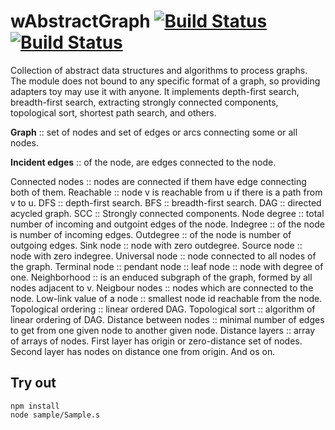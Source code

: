 
# wAbstractGraph [![Build Status](https://travis-ci.org/Wandalen/wAbstractGraph.svg?branch=master)](https://travis-ci.org/Wandalen/wAbstractGraph) [![Build Status](https://ci.appveyor.com/api/projects/status/github/Wandalen/wabstractgraph)](https://ci.appveyor.com/project/Wandalen/wabstractgraph)

Collection of abstract data structures and algorithms to process graphs. The module does not bound to any specific format of a graph, so providing adapters toy may use it with anyone. It implements depth-first search, breadth-first search, extracting strongly connected components, topological sort, shortest path search, and others.

**Graph** :: set of nodes and set of edges or arcs connecting some or all nodes.

**Incident edges** :: of the node, are edges connected to the node.

Connected nodes :: nodes are connected if them have edge connecting both of them.
Reachable :: node v is reachable from u if there is a path from v to u.
DFS :: depth-first search.
BFS :: breadth-first search.
DAG :: directed acycled graph.
SCC :: Strongly connected components.
Node degree :: total number of incoming and outgoint edges of the node.
Indegree :: of the node is number of incoming edges.
Outdegree :: of the node is number of outgoing edges.
Sink node :: node with zero outdegree.
Source node :: node with zero indegree.
Universal node :: node connected to all nodes of the graph.
Terminal node :: pendant node :: leaf node :: node with degree of one.
Neighborhood :: is an enduced subgraph of the graph, formed by all nodes adjacent to v.
Neigbour nodes :: nodes which are connected to the node.
Low-link value of a node :: smallest node id reachable from the node.
Topological ordering :: linear ordered DAG.
Topological sort :: algorithm of linear ordering of DAG.
Distance between nodes :: minimal number of edges to get from one given node to another given node.
Distance layers :: array of arrays of nodes. First layer has origin or zero-distance set of nodes. Second layer has nodes on distance one from origin. And os on.

## Try out
```
npm install
node sample/Sample.s
```

